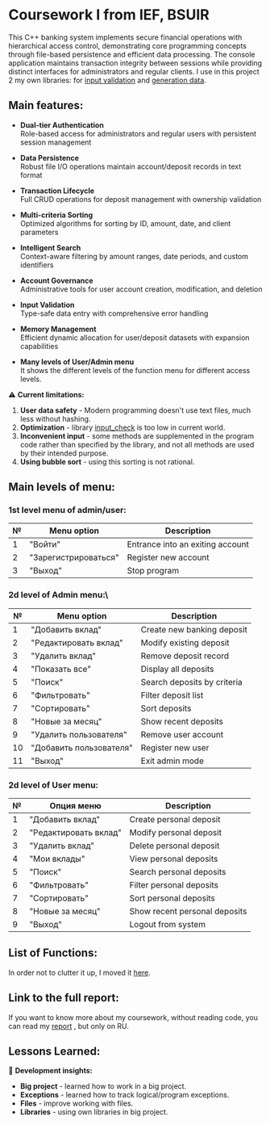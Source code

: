 # Coursework I from IEF, BSUIR
This C++ banking system implements secure financial operations
with hierarchical access control, demonstrating core programming 
concepts through file-based persistence and efficient
data processing. The console application maintains transaction
integrity between sessions while providing distinct interfaces
for administrators and regular clients. I use in this project 2
my own libraries: for [input validation](https://github.com/TaurineManiac/library_input_check) and [generation data](https://github.com/TaurineManiac/library_generate).
## Main features:

- **Dual-tier Authentication**  
  Role-based access for administrators and regular users with persistent session management

- **Data Persistence**  
  Robust file I/O operations maintain account/deposit records in text format

- **Transaction Lifecycle**  
  Full CRUD operations for deposit management with ownership validation

- **Multi-criteria Sorting**  
  Optimized algorithms for sorting by ID, amount, date, and client parameters

- **Intelligent Search**  
  Context-aware filtering by amount ranges, date periods, and custom identifiers

- **Account Governance**  
  Administrative tools for user account creation, modification, and deletion

- **Input Validation**  
  Type-safe data entry with comprehensive error handling

- **Memory Management**  
  Efficient dynamic allocation for user/deposit datasets with expansion capabilities

- **Many levels of User/Admin menu**  
  It shows the different levels of the function menu for different access levels.

⚠️ **Current limitations:**

1. **User data safety** - Modern programming doesn't use text files, much less without hashing.
2. **Optimization** - library [input_check](https://github.com/TaurineManiac/library_input_check) is too low in current world.
3. **Inconvenient input** - some methods are
supplemented in the program code rather than specified by the 
library, and not all methods are used by their intended purpose.
4. **Using bubble sort** - using this sorting is not rational.

## Main levels of menu:

### 1st level menu of admin/user:
| № | Menu option          | Description                      |
|---|----------------------|----------------------------------|
| 1 | "Войти"              | Entrance into an exiting account |
| 2 | "Зарегистрироваться" | Register new account             |
| 3 | "Выход"              | Stop program                     |

### 2d level of Admin menu:\
| №  | Menu option             | Description |
|----|-------------------------|-------------|
| 1  | "Добавить вклад"        | Create new banking deposit |
| 2  | "Редактировать вклад"   | Modify existing deposit |
| 3  | "Удалить вклад"         | Remove deposit record |
| 4  | "Показать все"          | Display all deposits |
| 5  | "Поиск"                 | Search deposits by criteria |
| 6  | "Фильтровать"           | Filter deposit list |
| 7  | "Сортировать"           | Sort deposits |
| 8  | "Новые за месяц"        | Show recent deposits |
| 9  | "Удалить пользователя"  | Remove user account |
| 10 | "Добавить пользователя" | Register new user |
| 11 | "Выход"                 | Exit admin mode |

### 2d level of User menu:

| №  | Опция меню | Description |
|----|------------|-------------|
| 1  | "Добавить вклад" | Create personal deposit |
| 2  | "Редактировать вклад" | Modify personal deposit |
| 3  | "Удалить вклад" | Delete personal deposit |
| 4  | "Мои вклады" | View personal deposits |
| 5  | "Поиск" | Search personal deposits |
| 6  | "Фильтровать" | Filter personal deposits |
| 7  | "Сортировать" | Sort personal deposits |
| 8  | "Новые за месяц" | Show recent personal deposits |
| 9  | "Выход" | Logout from system |

## List of Functions:
In order not to clutter it up,
I moved it [here](./ListOfFunctions.md).

## Link to the full report:
If you want to know more about my coursework, 
without reading code, you can read my 
[report]((https://github.com/TaurineManiac/oaip_sem_2_kursach/blob/main/%D0%97%D0%B0%D0%BF%D0%B8%D1%81%D0%BA%D0%B0%20%D0%B7%D0%B0%D0%BF%D0%B8%D1%81%D0%BA%D0%B0%20%D0%B1%D0%B0%D0%BD%D0%BA%20YTTTTTTTTTTTTTTTTTTTTTTTTTTTTTN.docx))
, but only on RU.

## Lessons Learned:

🔧 **Development insights:**
- **Big project** - learned how to work in a big project.
- **Exceptions** - learned how to track logical/program exceptions.
- **Files** - improve working with files.
- **Libraries** - using own libraries in big project. 


